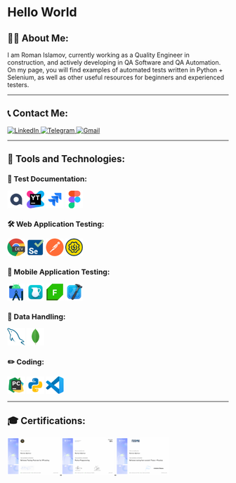 # Hello World

## 👨‍💻 About Me:
I am Roman Islamov, currently working as a Quality Engineer in construction, and actively developing in QA Software and QA Automation.  
On my page, you will find examples of automated tests written in Python + Selenium, as well as other useful resources for beginners and experienced testers.  

---

## 📞 Contact Me:
<p align="left">
  <a href="https://www.linkedin.com/in/wannatoqa/" target="_blank">
    <img src="https://img.shields.io/badge/LinkedIn-blue?logo=linkedin&style=for-the-badge" alt="LinkedIn">
  </a>
  <a href="https://t.me/romalik" target="_blank">
    <img src="https://img.shields.io/badge/Telegram-blue?logo=telegram&style=for-the-badge" alt="Telegram">
  </a>
  <a href="mailto:0923asol@gmail.com" target="_blank">
    <img src="https://img.shields.io/badge/Gmail-red?logo=gmail&style=for-the-badge" alt="Gmail">
  </a>
</p>

---

## 🚀 Tools and Technologies:

### 📁 Test Documentation:
<p align="left">
  <img src="./icons/QASE.png" alt="QASE" width="40" height="40">
  <img src="./icons/Youtrack.png" alt="YouTrack" width="40" height="40">
  <img src="./icons/Jira.svg" alt="Jira" width="40" height="40">
  <img src="./icons/Figma.svg" alt="Figma" width="40" height="40">
</p>

### 🛠 Web Application Testing:
<p align="left">
  <img src="./icons/ChromeDev.png" alt="Chrome Dev" width="40" height="40">
  <img src="./icons/Selenium.svg" alt="Selenium" width="40" height="40">
  <img src="./icons/Postman.png" alt="Postman" width="40" height="40">
  <img src="./icons/Soapui.svg" alt="SoapUI" width="40" height="40">
</p>

### 📱 Mobile Application Testing:
<p align="left">
  <img src="./icons/androidsdk.svg" alt="Android SDK" width="40" height="40">
  <img src="./icons/charles.webp" alt="Charles" width="40" height="40">
  <img src="./icons/fiddler.png" alt="Fiddler" width="40" height="40">
  <img src="./icons/Xcode.svg" alt="Xcode" width="40" height="40">
</p>

### 💾 Data Handling:
<p align="left">
  <img src="./icons/mysql.svg" alt="MySQL" width="40" height="40">
  <img src="./icons/mongodb.svg" alt="MongoDB" width="40" height="40">
</p>

### ✏️ Coding:
<p align="left">
  <img src="./icons/PyCharm.svg" alt="PyCharm" width="40" height="40">
  <img src="./icons/Python.svg" alt="Python" width="40" height="40">
  <img src="./icons/visualstudio.svg" alt="Visual Studio" width="40" height="40">
</p>

---

## 🎓 Certifications:
<p align="left">
  <a href="https://stepik.org/cert/2213124?lang=en" target="_blank">
    <img src="./Certificates/PostmanCourse.png" alt="Postman Certificate" width="120">
  </a>
  <a href="https://stepik.org/cert/2506692?lang=en" target="_blank">
    <img src="./Certificates/Python.png" alt="Python Certificate" width="120">
  </a>
  <a href="https://stepik.org/cert/2666323?lang=en" target="_blank">
    <img src="./Certificates/QA.png" alt="QA Certificate" width="120">
  </a>
</p>
